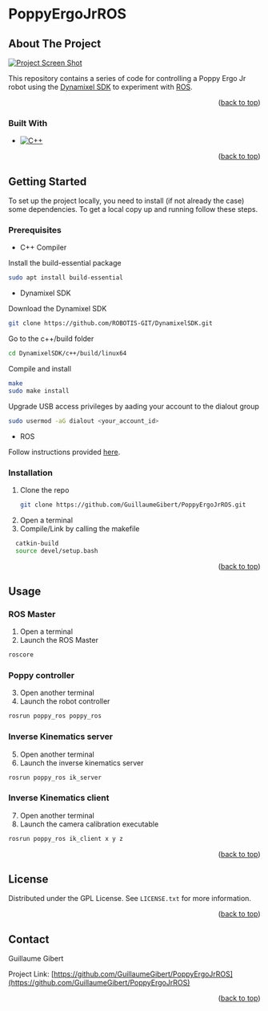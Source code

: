 # PoppyErgoJrROS

## About The Project

[![Project Screen Shot][project-screenshot]]()

This repository contains a series of code for controlling a Poppy Ergo Jr robot using the [Dynamixel SDK](https://emanual.robotis.com/docs/en/software/dynamixel/dynamixel_sdk/overview/) to experiment with [ROS](https://www.ros.org/). 

<p align="right">(<a href="#readme-top">back to top</a>)</p>

### Built With

* [![C++][cpp-shield]][cpp-url]

<p align="right">(<a href="#readme-top">back to top</a>)</p>

<!-- GETTING STARTED -->
## Getting Started

To set up the project locally, you need to install (if not already the case) some dependencies.
To get a local copy up and running follow these steps.

### Prerequisites

* C++ Compiler

Install the build-essential package
  ```sh
  sudo apt install build-essential 
  ```
  
* Dynamixel SDK
  
 Download the Dynamixel SDK
 ```sh
 git clone https://github.com/ROBOTIS-GIT/DynamixelSDK.git
 ```
 
 Go to the c++/build folder
  ```sh
 cd DynamixelSDK/c++/build/linux64
 ```

 Compile and install
  ```sh
 make
 sudo make install
 ```
 
 Upgrade USB access privileges by aading your account to the dialout group
   ```sh
  sudo usermod -aG dialout <your_account_id>
 ```
 
 * ROS
 
 Follow instructions provided [here](http://wiki.ros.org/Installation/Ubuntu).
 

### Installation

1. Clone the repo
   ```sh
   git clone https://github.com/GuillaumeGibert/PoppyErgoJrROS.git
   ```
2. Open a terminal
3. Compile/Link by calling the makefile
 ```sh
   catkin-build
   source devel/setup.bash
   ```

<p align="right">(<a href="#readme-top">back to top</a>)</p>


<!-- USAGE EXAMPLES -->
## Usage

### ROS Master

1. Open a terminal
2. Launch the ROS Master
```sh
roscore
```

### Poppy controller

3. Open another terminal
4. Launch the robot controller
```sh
rosrun poppy_ros poppy_ros
```

### Inverse Kinematics server

5. Open another terminal
6. Launch the inverse kinematics server
```sh
rosrun poppy_ros ik_server
```

### Inverse Kinematics client

7. Open another terminal
8. Launch the camera calibration executable
```sh
rosrun poppy_ros ik_client x y z
```

<p align="right">(<a href="#readme-top">back to top</a>)</p>


<!-- LICENSE -->
## License

Distributed under the GPL License. See `LICENSE.txt` for more information.

<p align="right">(<a href="#readme-top">back to top</a>)</p>


<!-- CONTACT -->
## Contact

Guillaume Gibert

Project Link: [https://github.com/GuillaumeGibert/PoppyErgoJrROS](https://github.com/GuillaumeGibert/PoppyErgoJrROS)

<p align="right">(<a href="#readme-top">back to top</a>)</p>


<!-- MARKDOWN LINKS & IMAGES -->
<!-- https://www.markdownguide.org/basic-syntax/#reference-style-links -->
[arduino-shield]: https://img.shields.io/badge/Arduino_IDE-00979D?style=for-the-badge&logo=arduino&logoColor=white
[arduino-url]: https://www.arduino.cc/
[python-shield]: https://img.shields.io/badge/Python-3776AB?style=for-the-badge&logo=python&logoColor=white
[python-url]: https://www.python.org/
[opencv-shield]: https://img.shields.io/badge/OpenCV-27338e?style=for-the-badge&logo=OpenCV&logoColor=white
[opencv-url]: https://opencv.org/
[cpp-shield]: https://img.shields.io/badge/-C++-blue?logo=cplusplus
[cpp-url]: https://isocpp.org/

[project-screenshot]: images/screenshot.png

[contributors-shield]: https://img.shields.io/github/contributors/GuillaumeGibert/PoppyErgoJrROS.svg?style=for-the-badge
[contributors-url]: https://github.com/GuillaumeGibert/PoppyErgoJrROS/graphs/contributors
[forks-shield]: https://img.shields.io/github/forks/GuillaumeGibert/PoppyErgoJrROS.svg?style=for-the-badge
[forks-url]: https://github.com/GuillaumeGibert/PoppyErgoJrROS/network/members
[stars-shield]: https://img.shields.io/github/stars/GuillaumeGibert/PoppyErgoJrROS.svg?style=for-the-badge
[stars-url]: https://github.com/GuillaumeGibert/PoppyErgoJrROS/stargazers
[issues-shield]: https://img.shields.io/github/issues/GuillaumeGibert/PoppyErgoJrROS.svg?style=for-the-badge
[issues-url]: https://github.com/GuillaumeGibert/PoppyErgoJrROS/issues
[license-shield]: https://img.shields.io/github/license/GuillaumeGibert/PoppyErgoJrROS.svg?style=for-the-badge
[license-url]: https://github.com/GuillaumeGibert/PoppyErgoJrROS/blob/master/LICENSE.txt
[linkedin-shield]: https://img.shields.io/badge/-LinkedIn-black.svg?style=for-the-badge&logo=linkedin&colorB=555
[linkedin-url]: https://linkedin.com/in/guillaume-gibert-06502ba4